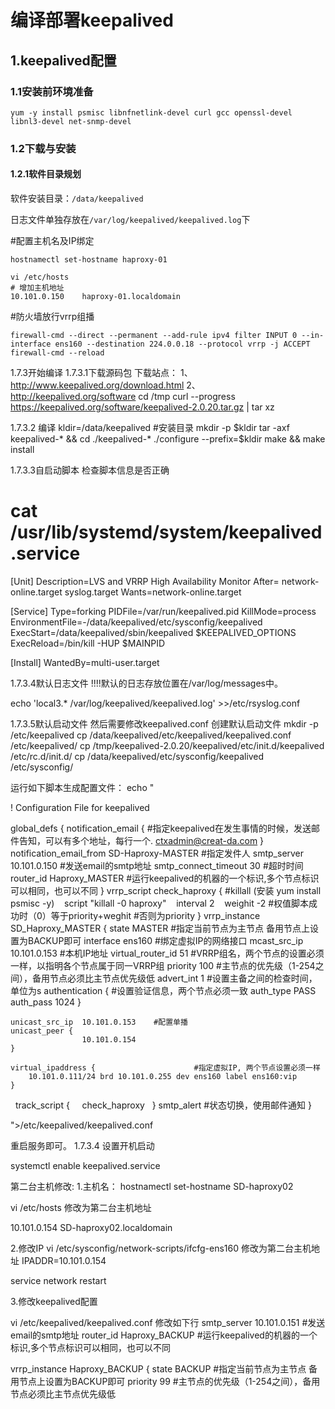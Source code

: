 # 编译部署keepalived

## 1.keepalived配置

### 1.1安装前环境准备
`yum -y install psmisc libnfnetlink-devel curl gcc openssl-devel libnl3-devel net-snmp-devel`

### 1.2下载与安装
#### 1.2.1软件目录规划

软件安装目录：`/data/keepalived`

日志文件单独存放在`/var/log/keepalived/keepalived.log`下

#配置主机名及IP绑定

```
hostnamectl set-hostname haproxy-01

vi /etc/hosts
# 增加主机地址
10.101.0.150    haproxy-01.localdomain
```

#防火墙放行vrrp组播
```
firewall-cmd --direct --permanent --add-rule ipv4 filter INPUT 0 --in-interface ens160 --destination 224.0.0.18 --protocol vrrp -j ACCEPT
firewall-cmd --reload
```

1.7.3开始编译
1.7.3.1下载源码包
 下载站点：
 1、http://www.keepalived.org/download.html
 2、http://keepalived.org/software
 cd /tmp
 curl --progress https://keepalived.org/software/keepalived-2.0.20.tar.gz | tar xz

1.7.3.2 编译
kldir=/data/keepalived #安装目录
mkdir -p $kldir
tar -axf keepalived-* && cd ./keepalived-*
./configure  --prefix=$kldir
make && make install


1.7.3.3自启动脚本
检查脚本信息是否正确
# cat /usr/lib/systemd/system/keepalived.service 
[Unit]
Description=LVS and VRRP High Availability Monitor
After= network-online.target syslog.target
Wants=network-online.target

[Service]
Type=forking
PIDFile=/var/run/keepalived.pid
KillMode=process
EnvironmentFile=-/data/keepalived/etc/sysconfig/keepalived
ExecStart=/data/keepalived/sbin/keepalived $KEEPALIVED_OPTIONS
ExecReload=/bin/kill -HUP $MAINPID

[Install]
WantedBy=multi-user.target

1.7.3.4默认日志文件
!!!!默认的日志存放位置在/var/log/messages中。

echo 'local3.* /var/log/keepalived/keepalived.log' >>/etc/rsyslog.conf                             

1.7.3.5默认启动文件
然后需要修改keepalived.conf
创建默认启动文件
mkdir -p /etc/keepalived
cp /data/keepalived/etc/keepalived/keepalived.conf  /etc/keepalived/
cp /tmp/keepalived-2.0.20/keepalived/etc/init.d/keepalived  /etc/rc.d/init.d/
cp /data/keepalived/etc/sysconfig/keepalived  /etc/sysconfig/

运行如下脚本生成配置文件：
echo "
 
! Configuration File for keepalived

global_defs {
   notification_email {                    #指定keepalived在发生事情的时候，发送邮件告知，可以有多个地址，每行一个.
     ctxadmin@creat-da.com
   }
   notification_email_from SD-Haproxy-MASTER   #指定发件人
   smtp_server 10.101.0.150     #发送email的smtp地址
   smtp_connect_timeout 30       #超时时间
   router_id Haproxy_MASTER      #运行keepalived的机器的一个标识,多个节点标识可以相同，也可以不同
}
vrrp_script check_haproxy {        #killall (安装 yum install psmisc -y)
   script "killall -0 haproxy"
   interval 2
   weighit -2                        #权值脚本成功时（0）等于priority+weghit #否则为priority
   }
vrrp_instance  SD_Haproxy_MASTER {
    state MASTER                    #指定当前节点为主节点 备用节点上设置为BACKUP即可
    interface ens160                #绑定虚拟IP的网络接口
    mcast_src_ip 10.101.0.153       #本机IP地址 
	virtual_router_id 51            #VRRP组名，两个节点的设置必须一样，以指明各个节点属于同一VRRP组
    priority 100                    #主节点的优先级（1-254之间），备用节点必须比主节点优先级低
    advert_int 1                    #设置主备之间的检查时间，单位为s
    authentication {                #设置验证信息，两个节点必须一致
        auth_type PASS
        auth_pass 1024
    }

    unicast_src_ip  10.101.0.153	#配置单播
    unicast_peer {
                    10.101.0.154
    }

    virtual_ipaddress {                      #指定虚拟IP, 两个节点设置必须一样
        10.101.0.111/24 brd 10.101.0.255 dev ens160 label ens160:vip
    }
    track_script {
    check_haproxy
    }
    smtp_alert            #状态切换，使用邮件通知
}

">/etc/keepalived/keepalived.conf
 
重启服务即可。
1.7.3.4 设置开机启动

systemctl enable keepalived.service 




第二台主机修改:
1.主机名：
hostnamectl set-hostname SD-haproxy02

vi /etc/hosts
修改为第二台主机地址

10.101.0.154    SD-haproxy02.localdomain

2.修改IP
vi  /etc/sysconfig/network-scripts/ifcfg-ens160
修改为第二台主机地址
IPADDR=10.101.0.154

service network restart

3.修改keepalived配置

vi /etc/keepalived/keepalived.conf
修改如下行
   smtp_server 10.101.0.151				#发送email的smtp地址
   router_id  Haproxy_BACKUP			#运行keepalived的机器的一个标识,多个节点标识可以相同，也可以不同

vrrp_instance Haproxy_BACKUP {
    state BACKUP					#指定当前节点为主节点 备用节点上设置为BACKUP即可
    priority 99					#主节点的优先级（1-254之间），备用节点必须比主节点优先级低
	





